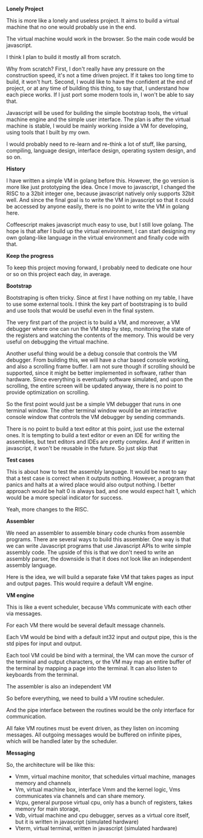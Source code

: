 **Lonely Project**

This is more like a lonely and useless project. It aims to build a virtual
machine that no one would probably use in the end.

The virtual machine would work in the browser. So the main code would be
javascript.

I think I plan to build it mostly all from scratch.

Why from scratch? First, I don't really have any pressure on the construction
speed, it's not a time driven project. If it takes too long time to build, it
won't hurt. Second, I would like to have the confident at the end of project,
or at any time of building this thing, to say that, I understand how each piece
works. If I just port some modern tools in, I won't be able to say that.

Javascript will be used for building the simple bootstrap tools, the virtual
machine engine and the simple user interface. The plan is after the virtual
machine is stable, I would be mainly working inside a VM for developing, using
tools that I built by my own.

I would probably need to re-learn and re-think a lot of stuff, like parsing,
compiling, language design, interface design, operating system design, and so
on.

**History**

I have written a simple VM in golang before this. However, the go version is
more like just prototyping the idea. Once I move to javascript, I changed
the RISC to a 32bit integer one, because javascript natively only supports 32bit
well. And since the final goal is to write the VM in javascript so that it could
be accessed by anyone easily, there is no point to write the VM in golang here.

Coffeescript makes javascript much easy to use, but I still love golang. The hope
is that after I build up the virtual environment, I can start designing my own
golang-like language in the virtual environment and finally code with that.

**Keep the progress**

To keep this project moving forward, I probably need to dedicate one hour or so
on this project each day, in average. 

**Bootstrap**

Bootstraping is often tricky. Since at first I have nothing on my table, I have
to use some external tools. I think the key part of bootstraping is to build
and use tools that would be useful even in the final system.

The very first part of the project is to build a VM, and moreover, a VM debugger
where one can run the VM step by step, monitoring the state of the registers
and watching the contents of the memory. This would be very useful on debugging
the virtual machine. 

Another useful thing would be a debug console that controls the VM debugger.
From building this, we will have a char based console working, and also a
scrolling frame buffer. I am not sure though if scrolling should be supported,
since it might be better implemented in software, rather than hardware. Since 
everything is eventually software simulated, and upon the scrolling, the entire
screen will be updated anyway, there is no point to provide optimization on
scrolling. 

So the first point would just be a simple VM debugger that runs in one terminal
window.  The other terminal window would be an interactive console window
that controls the VM debugger by sending commands.

There is no point to build a text editor at this point, just use the external
ones. It is tempting to build a text editor or even an IDE for writing the
assemblies, but text editors and IDEs are pretty complex. And if written
in javascript, it won't be reusable in the future. So just skip that

**Test cases**

This is about how to test the assembly language. It would be neat to say that a
test case is correct when it outputs nothing. However, a program that panics
and halts at a wired place would also output nothing. I better approach would
be halt 0 is always bad, and one would expect halt 1, which would be a more
special indicator for success.

Yeah, more changes to the RISC.

**Assembler**

We need an assembler to assemble binary code chunks from assemble programs.
There are several ways to build this assembler. One way is that we can write
Javascript programs that use Javascript APIs to write simple assembly code.
The upside of this is that we don't need to write an assembly parser, the
downside is that it does not look like an independent assembly language.

Here is the idea, we will build a separate fake VM that takes pages as input
and output pages. This would require a default VM engine.

**VM engine**

This is like a event scheduler, because VMs communicate with each other via
messages.

For each VM there would be several default message channels.

Each VM would be bind with a default int32 input and output pipe, this is the
std pipes for input and output.

Each tool VM could be bind with a terminal, the VM can move the cursor of the
terminal and output characters, or the VM may map an entire buffer of the
terminal by mapping a page into the terminal. It can also listen to keyboards
from the terminal.

The assembler is also an independent VM

So before everything, we need to build a VM routine scheduler.

And the pipe interface between the routines would be the only interface
for communication.

All fake VM routines must be event driven, as they listen on incoming messages.
All outgoing messages would be buffered on infinite pipes, which will be handled
later by the scheduler.

**Messaging**

So, the architecture will be like this:

- Vmm, virtual machine monitor, that schedules virtual machine, manages memory
  and channels
- Vm, virtual machine box, interface Vmm and the kernel logic, Vms communicates
  via channels and can share memory.
- Vcpu, general purpose virtual cpu, only has a bunch of registers, takes
  memory for main storage,
- Vdb, virtual machine and cpu debugger, serves as a virtual core itself, but
  it is written in javascript (simulated hardware)
- Vterm, virtual terminal, written in javascript (simulated hardware)
